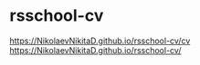 # rsschool-cv
https://NikolaevNikitaD.github.io/rsschool-cv/cv
https://NikolaevNikitaD.github.io/rsschool-cv/